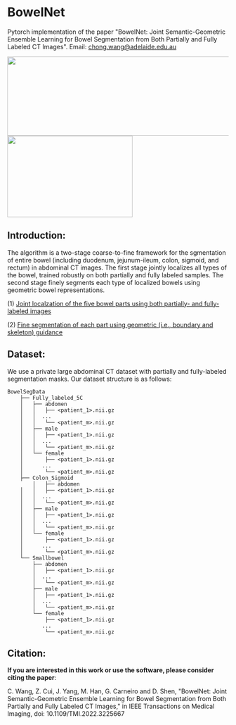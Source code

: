 # BowelNet


Pytorch implementation of the paper "BowelNet: Joint Semantic-Geometric Ensemble Learning for Bowel Segmentation from Both Partially and Fully Labeled CT Images". Email: chong.wang@adelaide.edu.au

<img width="515" height="180" src="https://github.com/runningcw/BowelNet/blob/master/bowel_fineseg/arch/pipeline.png"/></dev>
<img width="285" height="185" src="https://github.com/runningcw/BowelNet/blob/master/bowel_fineseg/arch/segmentors.png"/></dev>


## Introduction:

The algorithm is a two-stage coarse-to-fine framework for the sgmentation of entire bowel (including duodenum, jejunum-ileum, colon, sigmoid, and rectum) in abdominal CT images. The first stage jointly localizes all types of the bowel, trained robustly on both partially and fully labeled samples. The second stage finely segments each type of localized bowels using geometric bowel representations.

(1) [Joint localzation of the five bowel parts using both partially- and fully-labeled images](https://github.com/runningcw/BowelNet/tree/master/bowel_coarseseg)

(2) [Fine segmentation of each part using geometric (i.e., boundary and skeleton) guidance](https://github.com/runningcw/BowelNet/tree/master/bowel_fineseg)


## Dataset:

We use a private large abdominal CT dataset with partially and fully-labeled segmentation masks. Our dataset structure is as follows:

```
BowelSegData
	├── Fully_labeled_5C
	│	├── abdomen
	│	│   ├── <patient_1>.nii.gz
	│	│  ...
	│	│   └── <patient_m>.nii.gz
	│	├── male
	│	│   ├── <patient_1>.nii.gz
	│	│  ...
	│	│   └── <patient_m>.nii.gz
	│	└── female
	│	    ├── <patient_1>.nii.gz
	│	   ...
	│	    └── <patient_m>.nii.gz
	├── Colon_Sigmoid
        │	├── abdomen
	│	│   ├── <patient_1>.nii.gz
	│	│  ...
	│	│   └── <patient_m>.nii.gz
	│	├── male
	│	│   ├── <patient_1>.nii.gz
	│	│  ...
	│	│   └── <patient_m>.nii.gz
	│	└── female
	│	    ├── <patient_1>.nii.gz
	│	   ...
	│	    └── <patient_m>.nii.gz
	└── Smallbowel
	 	├── abdomen
	 	│   ├── <patient_1>.nii.gz
	 	│  ...
	 	│   └── <patient_m>.nii.gz
	 	├── male
	 	│   ├── <patient_1>.nii.gz
	  	│  ...
	 	│   └── <patient_m>.nii.gz
	 	└── female
	 	    ├── <patient_1>.nii.gz
	 	   ...
	 	    └── <patient_m>.nii.gz
```



## Citation:
__If you are interested in this work or use the software, please consider citing the paper__:

C. Wang, Z. Cui, J. Yang, M. Han, G. Carneiro and D. Shen, "BowelNet: Joint Semantic-Geometric Ensemble Learning for Bowel Segmentation from Both Partially and Fully Labeled CT Images," in IEEE Transactions on Medical Imaging, doi: 10.1109/TMI.2022.3225667
